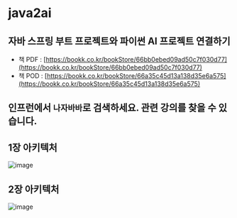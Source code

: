 # java2ai
## 자바 스프링 부트 프로젝트와 파이썬 AI 프로젝트 연결하기
* 책 PDF : [https://bookk.co.kr/bookStore/66bb0ebed09ad50c7f030d77](https://bookk.co.kr/bookStore/66bb0ebed09ad50c7f030d77)
* 책 POD : [https://bookk.co.kr/bookStore/66a35c45d13a138d35e6a575](https://bookk.co.kr/bookStore/66a35c45d13a138d35e6a575)

## 인프런에서 `나자바바`로 검색하세요. 관련 강의를 찾을 수 있습니다.

## 1장 아키텍처
![image](https://github.com/user-attachments/assets/e1d6623c-83f9-4d86-b054-ee6978c8f7e6)


## 2장 아키텍처
![image](https://github.com/user-attachments/assets/2d392bb9-51af-4c37-8e87-4b55ec2a4bc5)

